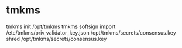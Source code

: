 # tmkms


tmkms init /opt/tmkms
tmkms softsign import /etc/tmkms/priv_validator_key.json /opt/tmkms/secrets/consensus.key
shred /opt/tmkms/secrets/consensus.key
